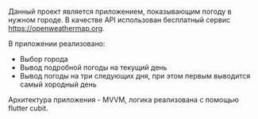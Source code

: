 Данный проект является приложением, показывающим погоду в нужном городе.
В качестве API использован бесплатный сервис https://openweathermap.org.

В приложении реализовано:
  - Выбор города 
  - Вывод подробной погоды на текущий день
  - Вывод погоды на три следующих дня, при этом первым выводится самый хородный день

Архитектура приложения - MVVM, логика реализована с помощью flutter cubit.

